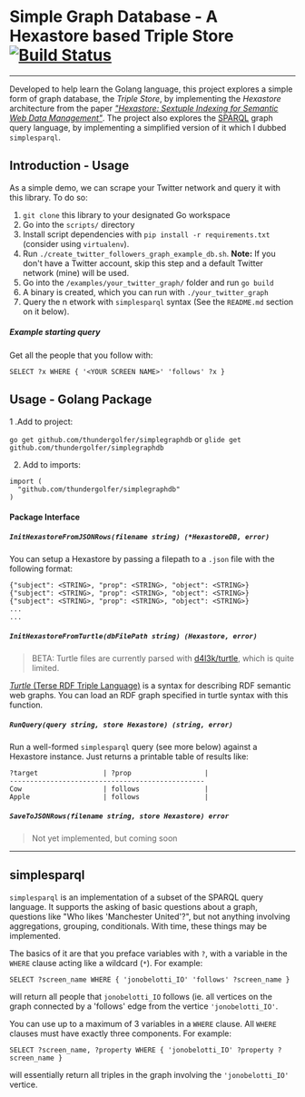 # Simple Graph Database - A Hexastore based Triple Store  [![Build Status](https://travis-ci.org/thundergolfer/simplegraphdb.svg?branch=master)](https://travis-ci.org/thundergolfer/simplegraphdb)
------

Developed to help learn the Golang language, this project explores a
simple form of graph database, the *Triple Store*, by implementing the
*Hexastore* architecture from the paper [*"Hexastore: Sextuple Indexing
for Semantic Web Data
Management"*](http://www.vldb.org/pvldb/1/1453965.pdf). The project also
explores the [SPARQL](https://en.wikipedia.org/wiki/SPARQL) graph query language, by implementing a simplified
version of it which I dubbed `simplesparql`.

## Introduction - Usage

As a simple demo, we can scrape your Twitter network and query it with
this library. To do so:

1. `git clone` this library to your designated Go workspace
2. Go into the `scripts/` directory
3. Install script dependencies with `pip install -r requirements.txt` (consider using `virtualenv`).
4. Run `./create_twitter_followers_graph_example_db.sh`. **Note:** If you don't have a Twitter account, skip this step and a default Twitter network (mine) will be used.
5. Go into the `/examples/your_twitter_graph/` folder and run `go build`
6. A binary is created, which you can run with `./your_twitter_graph`
7. Query the n etwork with `simplesparql` syntax (See the `README.md`
   section on it below).

##### Example starting query

Get all the people that you follow with:

`SELECT ?x WHERE { '<YOUR SCREEN NAME>' 'follows' ?x }`

## Usage - Golang Package

1 .Add to project:

`go get github.com/thundergolfer/simplegraphdb` or `glide get github.com/thundergolfer/simplegraphdb`

2. Add to imports:

```golang
import (
  "github.com/thundergolfer/simplegraphdb"
)
```

#### Package Interface

##### `InitHexastoreFromJSONRows(filename string) (*HexastoreDB, error)`

You can setup a Hexastore by passing a filepath to a `.json` file with the following format:

```
{"subject": <STRING>, "prop": <STRING>, "object": <STRING>}
{"subject": <STRING>, "prop": <STRING>, "object": <STRING>}
{"subject": <STRING>, "prop": <STRING>, "object": <STRING>}
...
...
```

##### `InitHexastoreFromTurtle(dbFilePath string) (Hexastore, error)`

> BETA: Turtle files are currently parsed with [d4l3k/turtle](https://github.com/d4l3k/turtle), which is quite limited.

[*Turtle* (Terse RDF Triple Language)](https://www.w3.org/TeamSubmission/turtle/) is a syntax for describing RDF semantic web graphs. You can load an RDF graph specified in turtle syntax with this function.

##### `RunQuery(query string, store Hexastore) (string, error)`

Run a well-formed `simplesparql` query (see more below) against a Hexastore instance. Just returns a printable table of results like:

```
?target                | ?prop                  |
------------------------------------------------
Cow                    | follows                |
Apple                  | follows                |
```

##### `SaveToJSONRows(filename string, store Hexastore) error`

> Not yet implemented, but coming soon


----------

## simplesparql

`simplesparql` is an implementation of a subset of the SPARQL query
language. It supports the asking of basic questions about a graph,
questions like "Who likes 'Manchester United'?", but not anything
involving aggregations, grouping, conditionals. With time, these things
may be implemented.

The basics of it are that you preface variables with `?`, with a variable
in the `WHERE` clause acting like a wildcard (`*`). For example:

`SELECT ?screen_name WHERE { 'jonobelotti_IO' 'follows' ?screen_name }`

will return all people that `jonobelotti_IO` follows (ie. all vertices
on the graph connected by a 'follows' edge from the vertice
`'jonobelotti_IO'`.

You can use up to a maximum of 3 variables in a `WHERE` clause. All
`WHERE` clauses must have exactly three components. For example:

`SELECT ?screen_name, ?property WHERE { 'jonobelotti_IO' ?property
?screen_name }`

will essentially return all triples in the graph involving the
`'jonobelotti_IO'` vertice.
